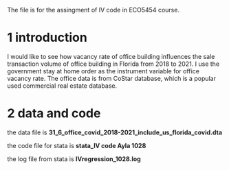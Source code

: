 The file is for the assingment of IV code in ECO5454 course.

1 introduction
==

I would like to see how vacancy rate of office building influences the sale transaction volume of office building in Florida from 2018 to 2021. I use the government stay at home order as the instrument variable for office vacancy rate. The office data is from CoStar database, which is a popular used commercial real estate database.

2 data and code
==

the data file is **31_6_office_covid_2018-2021_include_us_florida_covid.dta**

the code file for stata is **stata_IV code Ayla 1028**

the log file from stata is **IVregression_1028.log**















